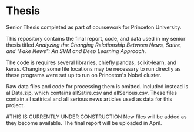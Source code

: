 # Thesis
Senior Thesis completed as part of coursework for Princeton University.

This repository contains the final report, code, and data used in my senior thesis titled *Analyzing the Changing Relationship Between News, Satire, and "Fake News": An SVM and Deep Learning Approach*.

The code is requires several libraries, chiefly pandas, scikit-learn, and keras. Changing some file locations may be necessary to run directly as these programs were set up to run on Princeton's Nobel cluster.

Raw data files and code for processing them is omitted. Included instead is allData.zip, which contains allSatire.csv and allSerious.csv. These files contain all satirical and all serious news articles used as data for this project.

#THIS IS CURRENTLY UNDER CONSTRUCTION
New files will be added as they become available. The final report will be uploaded in April.
